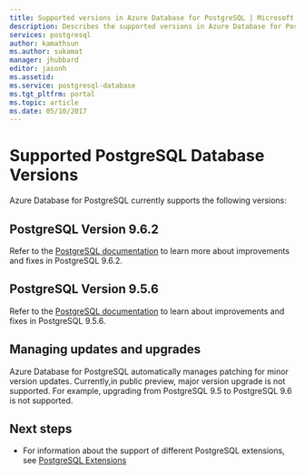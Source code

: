 ```yaml
---
title: Supported versions in Azure Database for PostgreSQL | Microsoft Docs
description: Describes the supported versions in Azure Database for PostgreSQL.
services: postgresql
author: kamathsun
ms.author: sukamat
manager: jhubbard
editor: jasonh
ms.assetid:
ms.service: postgresql-database
ms.tgt_pltfrm: portal
ms.topic: article
ms.date: 05/10/2017
---
```

# Supported PostgreSQL Database Versions
Azure Database for PostgreSQL currently supports the following versions:

## PostgreSQL Version 9.6.2
Refer to the [PostgreSQL documentation](https://www.postgresql.org/docs/9.6/static/release-9-6-2.html) to learn more about improvements and fixes in PostgreSQL 9.6.2.

## PostgreSQL Version 9.5.6
Refer to the [PostgreSQL documentation](https://www.postgresql.org/docs/9.6/static/release-9-5-6.html) to learn about improvements and fixes in PostgreSQL 9.5.6.

## Managing updates and upgrades
Azure Database for PostgreSQL automatically manages patching for minor version updates. Currently,in public preview, major version upgrade is not supported. For example, upgrading from PostgreSQL 9.5 to PostgreSQL 9.6 is not supported.

## Next steps
- For information about the support of different PostgreSQL extensions, see [PostgreSQL Extensions](concepts-extensions.md)

